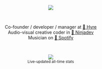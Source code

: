 
<p align="center">
<img src="https://github-profile-utils.vercel.app/readme.svg" />
</p>

<br>

<p align="center">
Co-founder / developer / manager at <a href="https://www.hyre.no">🚙 Hyre</a>
<br>
Audio-visual creative coder in <a href="https://www.ninjadev.org">🎨 Ninjadev</a>
<br>
Musician on <a href="https://open.spotify.com/artist/2IoZo8gsBEHlLO2KTnCto1?si=Rr94Zol-QpuEaYD8Ti2_HQ">🎵 Spotify</a>
</p>

<br>

<p align="center">
<img src="https://github-profile-utils.vercel.app/stats.svg" /><br>
<sup>Live-updated all-time stats</sup>
</p>
